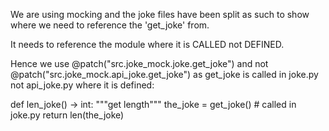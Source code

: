 We are using mocking and the joke files have been split as such to show where we need to reference the 'get_joke' from.

It needs to reference the module where it is CALLED not DEFINED.

Hence we use @patch("src.joke_mock.joke.get_joke") and not @patch("src.joke_mock.api_joke.get_joke") as get_joke is called in joke.py not api_joke.py where it is defined:


def len_joke() -> int:
    """get length"""
    the_joke = get_joke() # called in joke.py
    return len(the_joke)